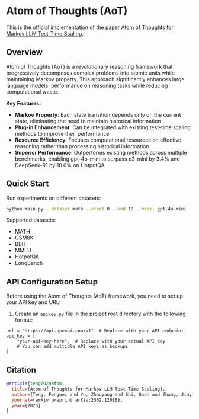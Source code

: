 # Atom of Thoughts (AoT)

This is the official implementation of the paper [Atom of Thoughts for Markov LLM Test-Time Scaling](https://arxiv.org/abs/2502.12018).

## Overview

Atom of Thoughts (AoT) is a revolutionary reasoning framework that progressively decomposes complex problems into atomic units while maintaining Markov property. This approach significantly enhances large language models' performance on reasoning tasks while reducing computational waste.

**Key Features:**

- **Markov Property**: Each state transition depends only on the current state, eliminating the need to maintain historical information
- **Plug-in Enhancement**: Can be integrated with existing test-time scaling methods to improve their performance
- **Resource Efficiency**: Focuses computational resources on effective reasoning rather than processing historical information
- **Superior Performance**: Outperforms existing methods across multiple benchmarks, enabling gpt-4o-mini to surpass o3-mini by 3.4% and DeepSeek-R1 by 10.6% on HotpotQA

## Quick Start

Run experiments on different datasets:

```bash
python main.py --dataset math --start 0 --end 10 --model gpt-4o-mini
```

Supported datasets:

- MATH
- GSM8K  
- BBH
- MMLU
- HotpotQA
- LongBench

## API Configuration Setup

Before using the Atom of Thoughts (AoT) framework, you need to set up your API key and URL:

1. Create an `apikey.py` file in the project root directory with the following format:

```
url = "https://api.openai.com/v1"  # Replace with your API endpoint
api_key = [
    "your-api-key-here",  # Replace with your actual API key
    # You can add multiple API keys as backups
]
```

## Citation

```bibtex
@article{teng2024atom,
  title={Atom of Thoughts for Markov LLM Test-Time Scaling},
  author={Teng, Fengwei and Yu, Zhaoyang and Shi, Quan and Zhang, Jiayi and Wu, Chenglin and Luo, Yuyu},
  journal={arXiv preprint arXiv:2502.12018},
  year={2025}
}
```
